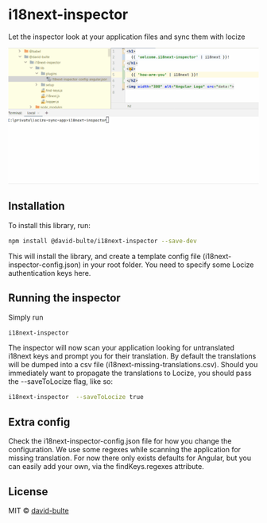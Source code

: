 # i18next-inspector
Let the inspector look at your application files and sync them with locize

![demo](https://github.com/david-bulte/i18next-inspector/blob/master/img/i18next-inspector.gif "demo")

## Installation

To install this library, run:

```bash
npm install @david-bulte/i18next-inspector --save-dev
```

This will install the library, and create a template config file (i18next-inspector-config.json) in your root folder. You need to specify some Locize authentication keys here.

## Running the inspector

Simply run 

```bash
i18next-inspector
```
The inspector will now scan your application looking for untranslated i18next keys and prompt you for their translation. By default the translations will be dumped into a csv file (i18next-missing-translations.csv). Should you immediately want to propagate the translations to Locize, you should pass the --saveToLocize flag, like so:

```bash
i18next-inspector  --saveToLocize true
```

## Extra config

Check the i18next-inspector-config.json file for how you change the configuration. We use some regexes while scanning the application for missing translation. For now there only exists defaults for Angular, but you can easily add your own, via the findKeys.regexes attribute. 

## License

MIT © [david-bulte](david.bulte@gmail.com)

